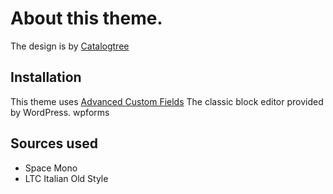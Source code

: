 # About this theme.

The design is by [Catalogtree](https://catalogtree.net)

## Installation

This theme uses [Advanced Custom Fields](https://www.advancedcustomfields.com)
The classic block editor provided by WordPress.
wpforms

## Sources used

- Space Mono
- LTC Italian Old Style
